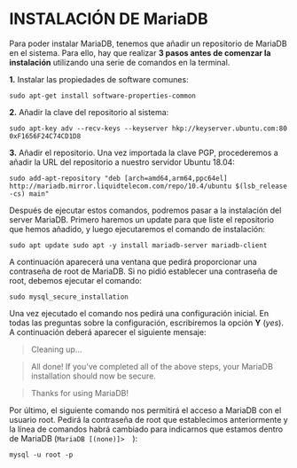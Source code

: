 # INSTALACIÓN DE MariaDB

Para poder instalar MariaDB, tenemos que añadir un repositorio de MariaDB en el sistema. Para ello, hay que realizar **3 pasos antes de comenzar la instalación** utilizando una serie de comandos en la terminal.

**1.** Instalar las propiedades de software comunes: 

`sudo apt-get install software-properties-common`

**2.** Añadir la clave del repositorio al sistema:

`sudo apt-key adv --recv-keys --keyserver hkp://keyserver.ubuntu.com:80 0xF1656F24C74CD1D8`

**3.** Añadir el repositorio. Una vez importada la clave PGP, procederemos a añadir la URL del repositorio a nuestro servidor Ubuntu 18.04:

`sudo add-apt-repository "deb [arch=amd64,arm64,ppc64el] http://mariadb.mirror.liquidtelecom.com/repo/10.4/ubuntu $(lsb_release -cs) main"`

Después de ejecutar estos comandos, podremos pasar a la instalación del server MariaDB. Primero haremos un update para que liste el repositorio que hemos añadido, y luego ejecutaremos el comando de instalación:

`sudo apt update
sudo apt -y install mariadb-server mariadb-client`

A continuación aparecerá una ventana que pedirá proporcionar una contraseña de root de MariaDB. Si no pidió establecer una contraseña de root, debemos ejecutar el comando:

`sudo mysql_secure_installation`

Una vez ejecutado el comando nos pedirá una configuración inicial. En todas las preguntas sobre la configuración, escribiremos la opción **Y** (*yes*). A continuación deberá aparecer el siguiente mensaje:

>Cleaning up...

> All done!  If you've completed all of the above steps, your MariaDB
installation should now be secure.

>Thanks for using MariaDB!

Por último, el siguiente comando nos permitirá el acceso a MariaDB con el usuario root. Pedirá la contraseña de root que establecimos anteriormente y la línea de comandos habrá cambiado para indicarnos que estamos dentro de MariaDB (`MariaDB [(none)]>  `):

`mysql -u root -p`

